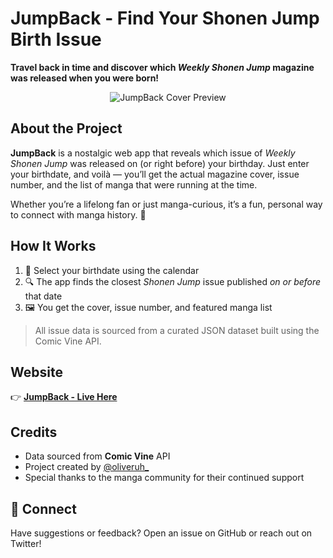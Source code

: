 # JumpBack - Find Your Shonen Jump Birth Issue 
 
**Travel back in time and discover which _Weekly Shonen Jump_ magazine was released when you were born!** 

 <p align="center">
  <img src="[your-image.png](https://jumpback.veramonte.org/assets/images/logo.png)" alt="JumpBack Cover Preview"/>
</p>
 
## About the Project 
 
**JumpBack** is a nostalgic web app that reveals which issue of *Weekly Shonen Jump* was released on (or right before) your birthday. Just enter your birthdate, and voilà — you’ll get the actual magazine cover, issue number, and the list of manga that were running at the time.

Whether you’re a lifelong fan or just manga-curious, it’s a fun, personal way to connect with manga history. 🎌
 
## How It Works 
 
1. 📅 Select your birthdate using the calendar
2. 🔍 The app finds the closest *Shonen Jump* issue published *on or before* that date
3. 🖼️ You get the cover, issue number, and featured manga list

> All issue data is sourced from a curated JSON dataset built using the Comic Vine API.
 
## Website 
 
👉 [**JumpBack - Live Here**](https://jumpback.veramonte.org) 
 
## Credits 
 
- Data sourced from **Comic Vine** API
- Project created by [@oliveruh_](https://twitter.com/oliveruh_)
- Special thanks to the manga community for their continued support

## 📱 Connect

Have suggestions or feedback? Open an issue on GitHub or reach out on Twitter!
